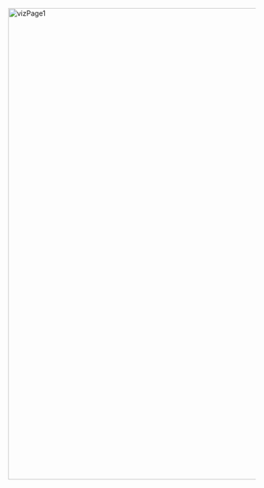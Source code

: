 <img width="960" alt="vizPage1" src="https://github.com/Munkh09/Data-Visualization-Project/assets/143208888/69b29755-ea2c-438f-afd4-a91e7d8fad05">

